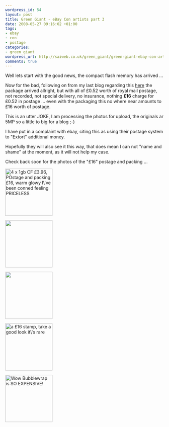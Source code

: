 ```yaml
--- 
wordpress_id: 54
layout: post
title: Green Giant - eBay Con artists part 3
date: 2008-05-27 09:16:02 +01:00
tags: 
- ebay
- con
- postage
categories: 
- green_giant
wordpress_url: http://saiweb.co.uk/green_giant/green-giant-ebay-con-artists-part-3
comments: true
---
```

<p>Well lets start with the good news, the compact flash memory has arrived ...</p>
<p>Now for the bad, following on from my last blog regarding this <a href="http://www.saiweb.co.uk/hacking/green-giant-ebay-con-artists-part-2">here</a> the package arrived allright, but with all of £0.52 worth of royal mail postage, not recorded, not special delivery, no insurance, nothing <strong>£16</strong> charge for £0.52 in postage ... even with the packaging this no where near amounts to £16 worth of postage.</p>
<p>This is an utter JOKE, I am processing the photos for upload, the originals ar 5MP so a little to big for a blog ;-)</p>
<p>I have put in a complaint with ebay, citing this as using their postage system to "Extort" additional money.</p>
<p>Hopefully they will also see it this way, that does mean I can not "name and shame" at the moment, as it will not help my case.</p>
<p>Check back soon for the photos of the "£16" postage and packing ...</p>

<a href='http://cdn.saiweb.co.uk/uploads/2008/05/27052008086.jpg'><img src="http://cdn.saiweb.co.uk/uploads/2008/05/27052008086-150x150.jpg" alt="4 x 1gb CF £3.96, POstage and packing £16, warm glowy I\&#039;ve been conned feeling PRICELESS" title="27052008086" width="150" height="150" class="alignnone size-thumbnail wp-image-56" /></a>

<a href='http://cdn.saiweb.co.uk/uploads/2008/05/27052008082.jpg'><img src="http://cdn.saiweb.co.uk/uploads/2008/05/27052008082-150x150.jpg" alt="" title="27052008082" width="150" height="150" class="alignnone size-thumbnail wp-image-57" /></a>

<a href='http://cdn.saiweb.co.uk/uploads/2008/05/27052008083.jpg'><img src="http://cdn.saiweb.co.uk/uploads/2008/05/27052008083-150x150.jpg" alt="" title="27052008083" width="150" height="150" class="alignnone size-thumbnail wp-image-58" /></a>

<a href='http://cdn.saiweb.co.uk/uploads/2008/05/27052008084.jpg'><img src="http://cdn.saiweb.co.uk/uploads/2008/05/27052008084-150x150.jpg" alt="a £16 stamp, take a good look it\&#039;s rare" title="27052008084" width="150" height="150" class="alignnone size-thumbnail wp-image-59" /></a>

<a href='http://cdn.saiweb.co.uk/uploads/2008/05/27052008085.jpg'><img src="http://cdn.saiweb.co.uk/uploads/2008/05/27052008085-150x150.jpg" alt="Wow Bubblewrap is SO EXPENSIVE!" title="27052008085" width="150" height="150" class="alignnone size-thumbnail wp-image-60" /></a>
